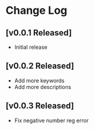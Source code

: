 # Change Log

## [v0.0.1 Released]

- Initial release

## [v0.0.2 Released]

- Add more keywords
- Add more descriptions

## [v0.0.3 Released]

- Fix negative number reg error
